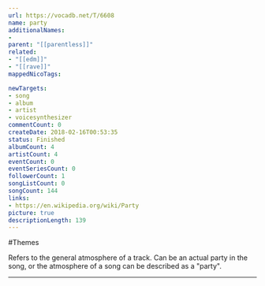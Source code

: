 ```yaml
---
url: https://vocadb.net/T/6608
name: party
additionalNames: 
- 
parent: "[[parentless]]"
related:
- "[[edm]]"
- "[[rave]]"
mappedNicoTags:

newTargets:
- song
- album
- artist
- voicesynthesizer
commentCount: 0
createDate: 2018-02-16T00:53:35
status: Finished
albumCount: 4
artistCount: 4
eventCount: 0
eventSeriesCount: 0
followerCount: 1
songListCount: 0
songCount: 144
links: 
- https://en.wikipedia.org/wiki/Party
picture: true
descriptionLength: 139
---
```


#Themes

Refers to the general atmosphere of a track. Can be an actual party in the song, or the atmosphere of a song can be described as a "party".

---

